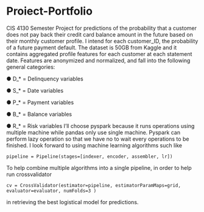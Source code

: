 # Proiect-Portfolio
CIS 4130 Semester Project for predictions of the probability that a customer does not pay back their credit card balance amount in the future based on their monthly customer profile. I intend for each customer_ID, the probability of a future payment default. The dataset is 50GB from Kaggle and it contains aggregated profile features for each customer at each statement date. Features are anonymized and normalized, and fall into the following general categories:

●	D_* = Delinquency variables

●	S_* = Date variables

●	P_* = Payment variables

●	B_* = Balance variables

●	R_* = Risk variables
I’ll choose pyspark because it runs operations using multiple machine while pandas only use single machine. Pyspark can perform lazy operation so that we have no to wait every operations to be finished. I look forward to using machine learning algorithms such like
    
    pipeline = Pipeline(stages=[indexer, encoder, assembler, lr])
To help combine multiple algorithms into a single pipeline, in order to help run crossvalidator
    
    cv = CrossValidator(estimator=pipeline, estimatorParamMaps=grid, evaluator=evaluator, numFolds=3 )
in retrieving the best logistical model for predictions.
